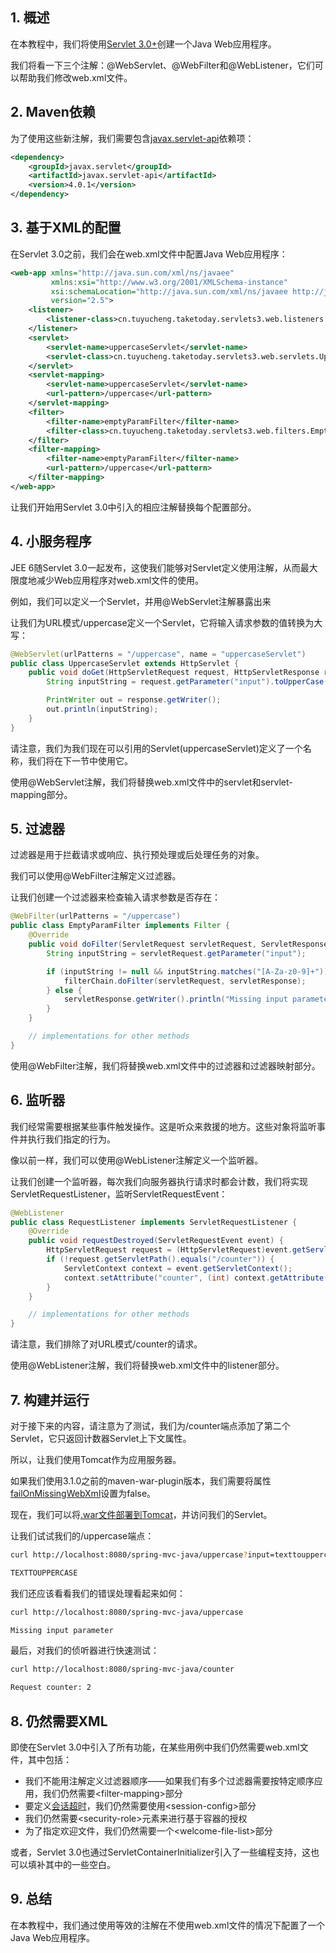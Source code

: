 ## 1. 概述

在本教程中，我们将使用[Servlet 3.0+](https://tomcat.apache.org/tomcat-7.0-doc/servletapi/index.html)创建一个Java Web应用程序。

我们将看一下三个注解：@WebServlet、@WebFilter和@WebListener，它们可以帮助我们修改web.xml文件。

## 2. Maven依赖

为了使用这些新注解，我们需要包含[javax.servlet-api](https://search.maven.org/artifact/javax.servlet/javax.servlet-api)依赖项：

```xml
<dependency>
    <groupId>javax.servlet</groupId>
    <artifactId>javax.servlet-api</artifactId>
    <version>4.0.1</version>
</dependency>
```

## 3. 基于XML的配置

在Servlet 3.0之前，我们会在web.xml文件中配置Java Web应用程序：

```xml
<web-app xmlns="http://java.sun.com/xml/ns/javaee"
         xmlns:xsi="http://www.w3.org/2001/XMLSchema-instance"
         xsi:schemaLocation="http://java.sun.com/xml/ns/javaee http://java.sun.com/xml/ns/javaee/web-app_2_5.xsd"
         version="2.5">
    <listener>
        <listener-class>cn.tuyucheng.taketoday.servlets3.web.listeners.RequestListener</listener-class>
    </listener>
    <servlet>
        <servlet-name>uppercaseServlet</servlet-name>
        <servlet-class>cn.tuyucheng.taketoday.servlets3.web.servlets.UppercaseServlet</servlet-class>
    </servlet>
    <servlet-mapping>
        <servlet-name>uppercaseServlet</servlet-name>
        <url-pattern>/uppercase</url-pattern>
    </servlet-mapping>
    <filter>
        <filter-name>emptyParamFilter</filter-name>
        <filter-class>cn.tuyucheng.taketoday.servlets3.web.filters.EmptyParamFilter</filter-class>
    </filter>
    <filter-mapping>
        <filter-name>emptyParamFilter</filter-name>
        <url-pattern>/uppercase</url-pattern>
    </filter-mapping>
</web-app>
```

让我们开始用Servlet 3.0中引入的相应注解替换每个配置部分。

## 4. 小服务程序

JEE 6随Servlet 3.0一起发布，这使我们能够对Servlet定义使用注解，从而最大限度地减少Web应用程序对web.xml文件的使用。

例如，我们可以定义一个Servlet，并用@WebServlet注解暴露出来

让我们为URL模式/uppercase定义一个Servlet，它将输入请求参数的值转换为大写：

```java
@WebServlet(urlPatterns = "/uppercase", name = "uppercaseServlet")
public class UppercaseServlet extends HttpServlet {
    public void doGet(HttpServletRequest request, HttpServletResponse response) throws IOException {
        String inputString = request.getParameter("input").toUpperCase();

        PrintWriter out = response.getWriter();
        out.println(inputString);
    }
}
```

请注意，我们为我们现在可以引用的Servlet(uppercaseServlet)定义了一个名称，我们将在下一节中使用它。

使用@WebServlet注解，我们将替换web.xml文件中的servlet和servlet-mapping部分。

## 5. 过滤器

过滤器是用于拦截请求或响应、执行预处理或后处理任务的对象。

我们可以使用@WebFilter注解定义过滤器。

让我们创建一个过滤器来检查输入请求参数是否存在：

```java
@WebFilter(urlPatterns = "/uppercase")
public class EmptyParamFilter implements Filter {
    @Override
    public void doFilter(ServletRequest servletRequest, ServletResponse servletResponse, FilterChain filterChain) throws IOException, ServletException {
        String inputString = servletRequest.getParameter("input");

        if (inputString != null && inputString.matches("[A-Za-z0-9]+")) {
            filterChain.doFilter(servletRequest, servletResponse);
        } else {
            servletResponse.getWriter().println("Missing input parameter");
        }
    }

    // implementations for other methods
}
```

使用@WebFilter注解，我们将替换web.xml文件中的过滤器和过滤器映射部分。

## 6. 监听器

我们经常需要根据某些事件触发操作。这是听众来救援的地方。这些对象将监听事件并执行我们指定的行为。

像以前一样，我们可以使用@WebListener注解定义一个监听器。

让我们创建一个监听器，每次我们向服务器执行请求时都会计数，我们将实现ServletRequestListener，监听ServletRequestEvent：

```java
@WebListener
public class RequestListener implements ServletRequestListener {
    @Override
    public void requestDestroyed(ServletRequestEvent event) {
        HttpServletRequest request = (HttpServletRequest)event.getServletRequest();
        if (!request.getServletPath().equals("/counter")) {
            ServletContext context = event.getServletContext();
            context.setAttribute("counter", (int) context.getAttribute("counter") + 1);
        }
    }

    // implementations for other methods
}
```

请注意，我们排除了对URL模式/counter的请求。

使用@WebListener注解，我们将替换web.xml文件中的listener部分。

## 7. 构建并运行

对于接下来的内容，请注意为了测试，我们为/counter端点添加了第二个Servlet，它只返回计数器Servlet上下文属性。

所以，让我们使用Tomcat作为应用服务器。

如果我们使用3.1.0之前的maven-war-plugin版本，我们需要将属性[failOnMissingWebXml](https://www.baeldung.com/eclipse-error-web-xml-missing)设置为false。

现在，我们可以将[.war文件部署到Tomcat](https://www.baeldung.com/tomcat-deploy-war)，并访问我们的Servlet。

让我们试试我们的/uppercase端点：

```bash
curl http://localhost:8080/spring-mvc-java/uppercase?input=texttouppercase

TEXTTOUPPERCASE
```

我们还应该看看我们的错误处理看起来如何：

```bash
curl http://localhost:8080/spring-mvc-java/uppercase

Missing input parameter
```

最后，对我们的侦听器进行快速测试：

```bash
curl http://localhost:8080/spring-mvc-java/counter

Request counter: 2
```

## 8. 仍然需要XML

即使在Servlet 3.0中引入了所有功能，在某些用例中我们仍然需要web.xml文件，其中包括：

-   我们不能用注解定义过滤器顺序——如果我们有多个过滤器需要按特定顺序应用，我们仍然需要<filter-mapping\>部分
-   要定义[会话超时](https://www.baeldung.com/servlet-session-timeout)，我们仍然需要使用<session-config\>部分
-   我们仍然需要<security-role\>元素来进行基于容器的授权
-   为了指定欢迎文件，我们仍然需要一个<welcome-file-list\>部分

或者，Servlet 3.0也通过ServletContainerInitializer引入了一些编程支持，这也可以填补其中的一些空白。

## 9. 总结

在本教程中，我们通过使用等效的注解在不使用web.xml文件的情况下配置了一个Java Web应用程序。